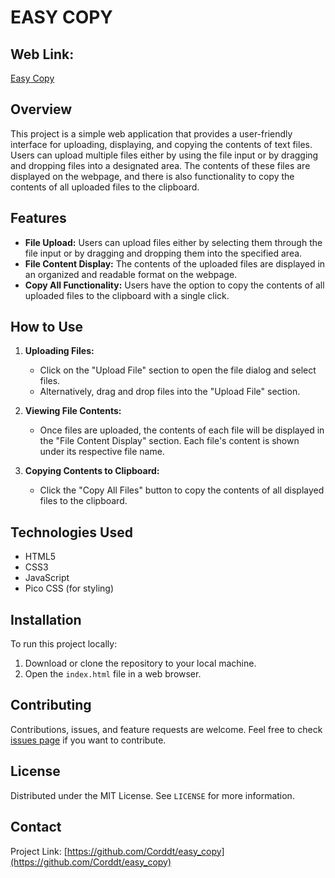 # EASY COPY
## Web Link: 
[Easy Copy](https://corddt.github.io/easy_copy/)

## Overview
This project is a simple web application that provides a user-friendly interface for uploading, displaying, and copying the contents of text files. Users can upload multiple files either by using the file input or by dragging and dropping files into a designated area. The contents of these files are displayed on the webpage, and there is also functionality to copy the contents of all uploaded files to the clipboard.

## Features
- **File Upload:** Users can upload files either by selecting them through the file input or by dragging and dropping them into the specified area.
- **File Content Display:** The contents of the uploaded files are displayed in an organized and readable format on the webpage.
- **Copy All Functionality:** Users have the option to copy the contents of all uploaded files to the clipboard with a single click.

## How to Use
1. **Uploading Files:**
    - Click on the "Upload File" section to open the file dialog and select files.
    - Alternatively, drag and drop files into the "Upload File" section.

2. **Viewing File Contents:**
    - Once files are uploaded, the contents of each file will be displayed in the "File Content Display" section. Each file's content is shown under its respective file name.

3. **Copying Contents to Clipboard:**
    - Click the "Copy All Files" button to copy the contents of all displayed files to the clipboard.

## Technologies Used
- HTML5
- CSS3
- JavaScript
- Pico CSS (for styling)

## Installation
To run this project locally:
1. Download or clone the repository to your local machine.
2. Open the `index.html` file in a web browser.

## Contributing
Contributions, issues, and feature requests are welcome. Feel free to check [issues page](link-to-issues-page) if you want to contribute.

## License
Distributed under the MIT License. See `LICENSE` for more information.

## Contact
Project Link: [https://github.com/Corddt/easy_copy](https://github.com/Corddt/easy_copy)
